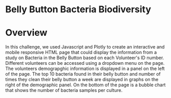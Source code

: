 # Belly Button Bacteria Biodiversity

# Overview

In this challenge, we used Javascript and Plotly to create an interactive and mobile responsive HTML page that could display the information from a study on Bacteria in the Belly Button based on each Volunteer's ID number. Different volunteers can be accessed using a dropdown menu on the page. The volunteers demograpghic information is displayed in a panel on the left of the page. The top 10 bacteria found in their belly button and number of times they clean their belly button a week are displayed in graphs on the right of the demographic panel. On the bottom of the page is a bubble chart that shows the number of bacteria samples per culture.

